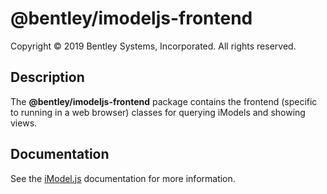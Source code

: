 # @bentley/imodeljs-frontend

Copyright © 2019 Bentley Systems, Incorporated. All rights reserved.

## Description

The __@bentley/imodeljs-frontend__ package contains the frontend (specific to running in a web browser) classes for querying iModels and showing views.

## Documentation

See the [iModel.js](https://www.imodeljs.org) documentation for more information.

